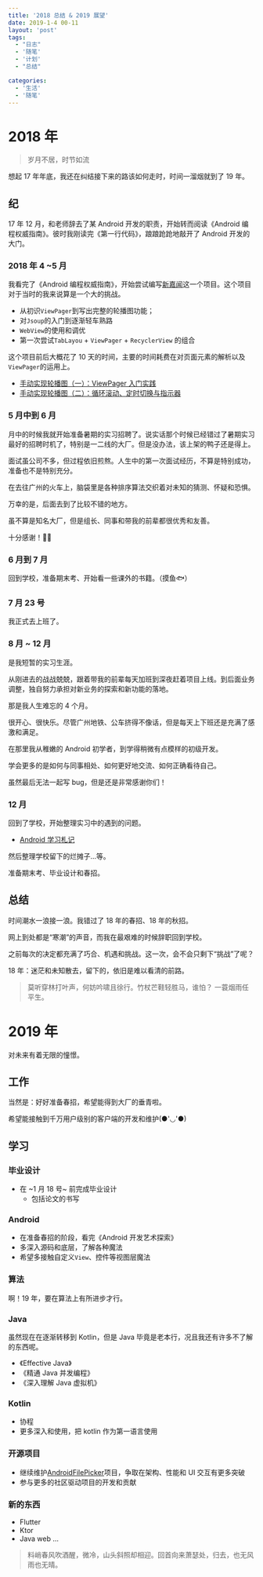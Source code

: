 ```yaml
---
title: '2018 总结 & 2019 展望'
date: 2019-1-4 00-11
layout: 'post'
tags:
  - "日志"
  - '随笔'
  - '计划'
  - "总结"

categories:
  - '生活'
  - '随笔' 
---
```


# 2018 年

> 岁月不居，时节如流

想起 17 年年底，我还在纠结接下来的路该如何走时，时间一溜烟就到了 19 年。

## 纪

17 年 12 月，和老师辞去了某 Android 开发的职责，开始转而阅读《Android 编程权威指南》。彼时我刚读完《第一行代码》，踉踉跄跄地敲开了 Android 开发的大门。

### 2018 年 4 ~5 月

我看完了《Android 编程权威指南》，开始尝试编写[新嘉闻](https://github.com/rosuH/JiaNews/)这一个项目。这个项目对于当时的我来说算是一个大的挑战。

- 从初识`ViewPager`到写出完整的轮播图功能；
- 对`Jsoup`的入门到逐渐轻车熟路
- `WebView`的使用和调优
- 第一次尝试`TabLayou` + `ViewPager` + `RecyclerView` 的组合

这个项目前后大概花了 10 天的时间，主要的时间耗费在对页面元素的解析以及`ViewPager`的运用上。

- [手动实现轮播图（一）：ViewPager 入门实践](https://blog.rosuh.me/2018/04/using-viewpager-to-make-a-banner-1/)
- [手动实现轮播图（二）：循环滚动、定时切换与指示器](https://blog.rosuh.me/2018/04/using-viewpager-to-make-a-banner-2/)



### 5 月中到 6 月

月中的时候我就开始准备暑期的实习招聘了。说实话那个时候已经错过了暑期实习最好的招聘时机了，特别是一二线的大厂。但是没办法，该上架的鸭子还是得上。

面试虽公司不多，但过程依旧煎熬。人生中的第一次面试经历，不算是特别成功，准备也不是特别充分。

在去往广州的火车上，脑袋里是各种排序算法交织着对未知的猜测、怀疑和恐惧。

万幸的是，后面去到了比较不错的地方。

虽不算是知名大厂，但是组长、同事和带我的前辈都很优秀和友善。

十分感谢！🙇‍♂️

### 6 月到 7 月

回到学校，准备期末考、开始看一些课外的书籍。（摸鱼🐟）

### 7 月 23 号

我正式去上班了。

### 8 月 ~ 12 月

是我短暂的实习生涯。

从刚进去的战战兢兢，跟着带我的前辈每天加班到深夜赶着项目上线。到后面业务调整，独自努力承担对新业务的探索和新功能的落地。

那是我人生难忘的 4 个月。

很开心、很快乐。尽管广州地铁、公车挤得不像话，但是每天上下班还是充满了感激和满足。

在那里我从稚嫩的 Android 初学者，到学得稍微有点模样的初级开发。

学会更多的是如何与同事相处、如何更好地交流、如何正确看待自己。

虽然最后无法一起写 bug，但是还是非常感谢你们！


### 12 月

回到了学校，开始整理实习中的遇到的问题。

- [Android 学习札记](https://www.yuque.com/r0suh/android)

然后整理学校留下的烂摊子...等。

准备期末考、毕业设计和春招。


## 总结

时间潮水一浪接一浪。我错过了 18 年的春招、18 年的秋招。

网上到处都是“寒潮”的声音，而我在最艰难的时候辞职回到学校。

之前每次的决定都充满了巧合、机遇和挑战。这一次，会不会只剩下“挑战”了呢？

18 年：迷茫和未知散去，留下的，依旧是难以看清的前路。

> 莫听穿林打叶声，何妨吟啸且徐行。竹杖芒鞋轻胜马，谁怕？ 一蓑烟雨任平生。



# 2019 年

对未来有着无限的憧憬。



## 工作

当然是：好好准备春招，希望能得到大厂的垂青啦。

希望能接触到千万用户级别的客户端的开发和维护(●'◡'●)

## 学习

### 毕业设计

- 在 ~1 月 18 号~ 前完成毕业设计
  - 包括论文的书写



### Android

- 在准备春招的阶段，看完《Android 开发艺术探索》
- 多深入源码和底层，了解各种魔法
- 希望多接触自定义`View`、控件等视图层魔法

### 算法

啊！19 年，要在算法上有所进步才行。

### Java

虽然现在在逐渐转移到 Kotlin，但是 Java 毕竟是老本行，况且我还有许多不了解的东西呢。

- 《Effective Java》
- 《精通 Java  并发编程》
- 《深入理解 Java 虚拟机》

### Kotlin

- 协程
- 更多深入和使用，把 kotlin 作为第一语言使用

### 开源项目

- 继续维护[AndroidFilePicker](https://github.com/rosuH/AndroidFilePicker)项目，争取在架构、性能和 UI 交互有更多突破
- 参与更多的社区驱动项目的开发和贡献

### 新的东西

- Flutter
- Ktor
- Java web
...



> 料峭春风吹酒醒，微冷，山头斜照却相迎。回首向来萧瑟处，归去，也无风雨也无晴。
